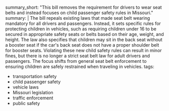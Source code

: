 summary_short: "This bill removes the requirement for drivers to wear seat belts and instead focuses on child passenger safety rules in Missouri."
summary: |
  The bill repeals existing laws that made seat belt wearing mandatory for all drivers and passengers. Instead, it sets specific rules for protecting children in vehicles, such as requiring children under 16 to be secured in appropriate safety seats or belts based on their age, weight, and height. The law also specifies that children may sit in the back seat without a booster seat if the car's back seat does not have a proper shoulder belt for booster seats. Violating these new child safety rules can result in minor fines, but there is no longer a strict seat belt law for adult drivers and passengers. The focus shifts from general seat belt enforcement to ensuring children are safely restrained when traveling in vehicles.
tags:
  - transportation safety
  - child passenger safety
  - vehicle laws
  - Missouri legislation
  - traffic enforcement
  - public safety
